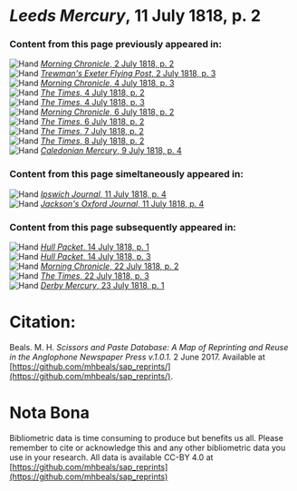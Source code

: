 # *Leeds Mercury*, 11 July 1818, p. 2  
  
### Content from this page previously appeared in:  
![Hand](http://scissorsandpaste.net/wp-content/uploads/2017/06/smallhandpointer.png) [*Morning Chronicle*, 2 July 1818, p. 2](https://mhbeals.github.io/sap_html/Morning-Chronicle/Morning-Chronicle-2-July-1818-p-2)  
![Hand](http://scissorsandpaste.net/wp-content/uploads/2017/06/smallhandpointer.png) [*Trewman's Exeter Flying Post*, 2 July 1818, p. 3](https://mhbeals.github.io/sap_html/Trewman's-Exeter-Flying-Post/Trewman's-Exeter-Flying-Post-2-July-1818-p-3)  
![Hand](http://scissorsandpaste.net/wp-content/uploads/2017/06/smallhandpointer.png) [*Morning Chronicle*, 4 July 1818, p. 3](https://mhbeals.github.io/sap_html/Morning-Chronicle/Morning-Chronicle-4-July-1818-p-3)  
![Hand](http://scissorsandpaste.net/wp-content/uploads/2017/06/smallhandpointer.png) [*The Times*, 4 July 1818, p. 2](https://mhbeals.github.io/sap_html/The-Times/The-Times-4-July-1818-p-2)  
![Hand](http://scissorsandpaste.net/wp-content/uploads/2017/06/smallhandpointer.png) [*The Times*, 4 July 1818, p. 3](https://mhbeals.github.io/sap_html/The-Times/The-Times-4-July-1818-p-3)  
![Hand](http://scissorsandpaste.net/wp-content/uploads/2017/06/smallhandpointer.png) [*Morning Chronicle*, 6 July 1818, p. 2](https://mhbeals.github.io/sap_html/Morning-Chronicle/Morning-Chronicle-6-July-1818-p-2)  
![Hand](http://scissorsandpaste.net/wp-content/uploads/2017/06/smallhandpointer.png) [*The Times*, 6 July 1818, p. 2](https://mhbeals.github.io/sap_html/The-Times/The-Times-6-July-1818-p-2)  
![Hand](http://scissorsandpaste.net/wp-content/uploads/2017/06/smallhandpointer.png) [*The Times*, 7 July 1818, p. 2](https://mhbeals.github.io/sap_html/The-Times/The-Times-7-July-1818-p-2)  
![Hand](http://scissorsandpaste.net/wp-content/uploads/2017/06/smallhandpointer.png) [*The Times*, 8 July 1818, p. 2](https://mhbeals.github.io/sap_html/The-Times/The-Times-8-July-1818-p-2)  
![Hand](http://scissorsandpaste.net/wp-content/uploads/2017/06/smallhandpointer.png) [*Caledonian Mercury*, 9 July 1818, p. 4](https://mhbeals.github.io/sap_html/Caledonian-Mercury/Caledonian-Mercury-9-July-1818-p-4)  
  
### Content from this page simeltaneously appeared in:  
![Hand](http://scissorsandpaste.net/wp-content/uploads/2017/06/smallhandpointer.png) [*Ipswich Journal*, 11 July 1818, p. 4](https://mhbeals.github.io/sap_html/Ipswich-Journal/Ipswich-Journal-11-July-1818-p-4)  
![Hand](http://scissorsandpaste.net/wp-content/uploads/2017/06/smallhandpointer.png) [*Jackson's Oxford Journal*, 11 July 1818, p. 4](https://mhbeals.github.io/sap_html/Jackson's-Oxford-Journal/Jackson's-Oxford-Journal-11-July-1818-p-4)  
  
### Content from this page subsequently appeared in:  
![Hand](http://scissorsandpaste.net/wp-content/uploads/2017/06/smallhandpointer.png) [*Hull Packet*, 14 July 1818, p. 1](https://mhbeals.github.io/sap_html/Hull-Packet/Hull-Packet-14-July-1818-p-1)  
![Hand](http://scissorsandpaste.net/wp-content/uploads/2017/06/smallhandpointer.png) [*Hull Packet*, 14 July 1818, p. 3](https://mhbeals.github.io/sap_html/Hull-Packet/Hull-Packet-14-July-1818-p-3)  
![Hand](http://scissorsandpaste.net/wp-content/uploads/2017/06/smallhandpointer.png) [*Morning Chronicle*, 22 July 1818, p. 2](https://mhbeals.github.io/sap_html/Morning-Chronicle/Morning-Chronicle-22-July-1818-p-2)  
![Hand](http://scissorsandpaste.net/wp-content/uploads/2017/06/smallhandpointer.png) [*The Times*, 22 July 1818, p. 3](https://mhbeals.github.io/sap_html/The-Times/The-Times-22-July-1818-p-3)  
![Hand](http://scissorsandpaste.net/wp-content/uploads/2017/06/smallhandpointer.png) [*Derby Mercury*, 23 July 1818, p. 1](https://mhbeals.github.io/sap_html/Derby-Mercury/Derby-Mercury-23-July-1818-p-1)  


# Citation: 

Beals. M. H. *Scissors and Paste Database: A Map of Reprinting and Reuse in the Anglophone Newspaper Press v.1.0.1.* 2 June 2017. Available at [https://github.com/mhbeals/sap_reprints/](https://github.com/mhbeals/sap_reprints/). 

# Nota Bona

Bibliometric data is time consuming to produce but benefits us all. Please remember to cite or acknowledge this and any other bibliometric data you use in your research. All data is available CC-BY 4.0 at [https://github.com/mhbeals/sap_reprints](https://github.com/mhbeals/sap_reprints)